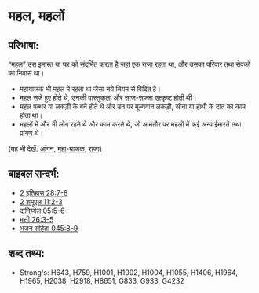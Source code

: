 # महल, महलों #

## परिभाषा: ##

“महल” उस इमारत या घर को संदर्भित करता है जहां एक राजा रहता था, और उसका परिवार तथा सेवकों का निवास था।

* महायाजक भी महल में रहता था जैसा नये नियम से विदित है।
* महल सजे हुए होते थे, उनकी वास्तुकला और साज-सज्जा उत्कृष्ट होती थी।
* महल पत्थर या लकड़ी के बने होते थे और उन पर मूल्यवान लकड़ी, सोना या हाथी के दांत का काम होता था।
* महलों में और भी लोग रहते थे और काम करते थे, जो आमतौर पर महलों में कई अन्य ईमारतें तथा प्रांगण थे।

(यह भी देखें: [आंगन](../other/courtyard.md), [महा-याजक](../kt/highpriest.md), [राजा](../other/king.md))

## बाइबल सन्दर्भ: ##

* [2 इतिहास 28:7-8](rc://hi/tn/help/2ch/28/07)
* [2 शमूएल 11:2-3](rc://hi/tn/help/2sa/11/02)
* [दानिय्येल 05:5-6](rc://hi/tn/help/dan/05/05)
* [मत्ती 26:3-5](rc://hi/tn/help/mat/26/03)
* [भजन संहिता 045:8-9](rc://hi/tn/help/psa/045/008)

## शब्द तथ्य: ##

* Strong's: H643, H759, H1001, H1002, H1004, H1055, H1406, H1964, H1965, H2038, H2918, H8651, G833, G933, G4232
